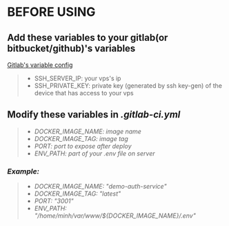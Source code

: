 # BEFORE USING
## Add these variables to your gitlab(or bitbucket/github)'s variables
[Gitlab's variable config](https://gitlab.com/groups/demo4515608/-/settings/ci_cd)
> - SSH_SERVER_IP: your vps's ip
> - SSH_PRIVATE_KEY: private key (generated by ssh key-gen) of the device that has access to your vps

## Modify these variables in <em>.gitlab-ci.yml<em>
> - DOCKER_IMAGE_NAME: image name
> - DOCKER_IMAGE_TAG: image tag
> - PORT: port to expose after deploy
> - ENV_PATH: part of your .env file on server
### Example:
> - DOCKER_IMAGE_NAME: "demo-auth-service"
> - DOCKER_IMAGE_TAG: "latest"
> - PORT: "3001"
> - ENV_PATH: "/home/minh/var/www/${DOCKER_IMAGE_NAME}/.env"